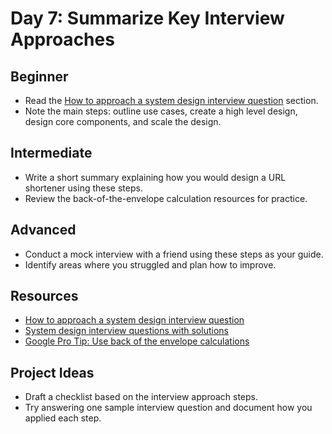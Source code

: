 # Day 7: Summarize Key Interview Approaches

## Beginner
- Read the [How to approach a system design interview question](https://github.com/donnemartin/system-design-primer#how-to-approach-a-system-design-interview-question) section.
- Note the main steps: outline use cases, create a high level design, design core components, and scale the design.

## Intermediate
- Write a short summary explaining how you would design a URL shortener using these steps.
- Review the back-of-the-envelope calculation resources for practice.

## Advanced
- Conduct a mock interview with a friend using these steps as your guide.
- Identify areas where you struggled and plan how to improve.

## Resources
- [How to approach a system design interview question](https://github.com/donnemartin/system-design-primer#how-to-approach-a-system-design-interview-question)
- [System design interview questions with solutions](https://github.com/donnemartin/system-design-primer#system-design-interview-questions-with-solutions)
- [Google Pro Tip: Use back of the envelope calculations](http://highscalability.com/blog/2011/1/26/google-pro-tip-use-back-of-the-envelope-calculations-to-choo.html)

## Project Ideas
- Draft a checklist based on the interview approach steps.
- Try answering one sample interview question and document how you applied each step.
